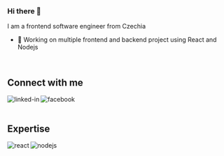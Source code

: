### Hi there 👋
I am a frontend software engineer from Czechia
- 🔭 Working on multiple frontend and backend project using React and Nodejs
<br>

## Connect with me
[<img align="left" alt="linked-in" src="https://img.shields.io/badge/linkedin-%230077B5.svg?&style=for-the-badge&logo=linkedin&logoColor=white" />](https://www.linkedin.com/in/luk%C3%A1%C5%A1-klime%C5%A1-385b07204/)
[<img align="left" alt="facebook" src="https://img.shields.io/badge/facebook-%231877F2.svg?&style=for-the-badge&logo=facebook&logoColor=white" />](https://www.facebook.com/lukas.turzik)
<br>
<br>

## Expertise
<img align="left" alt="react" src="https://img.shields.io/badge/react%20-%2320232a.svg?&style=for-the-badge&logo=react&logoColor=%2361DAFB" />
<img align="left" alt="nodejs" src="https://img.shields.io/badge/node.js%20-%2343853D.svg?&style=for-the-badge&logo=node.js&logoColor=white" />
<br>
<br>

<!---
LuckyLukr/LuckyLukr is a ✨ special ✨ repository because its `README.md` (this file) appears on your GitHub profile.
You can click the Preview link to take a look at your changes.
--->
